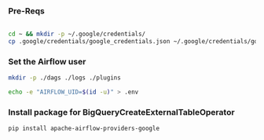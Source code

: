 ### Pre-Reqs

``` bash

cd ~ && mkdir -p ~/.google/credentials/
cp .google/credentials/google_credentials.json ~/.google/credentials/google_credentials.json

```

### Set the Airflow user

```bash
mkdir -p ./dags ./logs ./plugins

echo -e "AIRFLOW_UID=$(id -u)" > .env
```

### Install package for BigQueryCreateExternalTableOperator
```bash 
pip install apache-airflow-providers-google

```